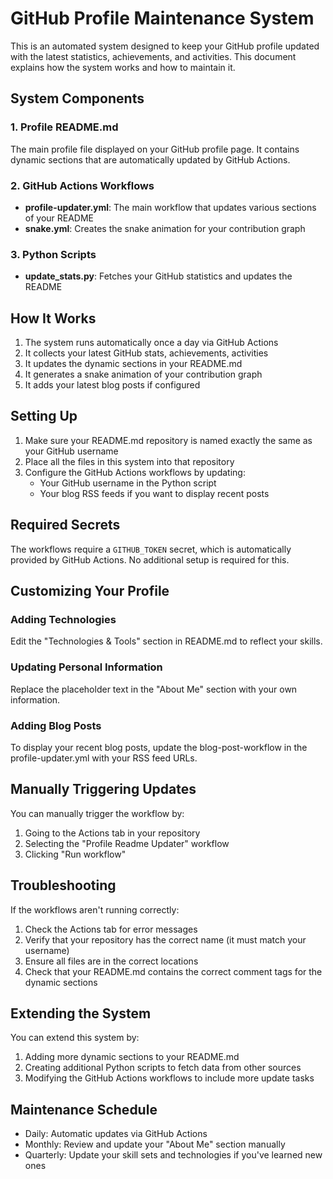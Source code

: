 # GitHub Profile Maintenance System

This is an automated system designed to keep your GitHub profile updated with the latest statistics, achievements, and activities. This document explains how the system works and how to maintain it.

## System Components

### 1. Profile README.md
The main profile file displayed on your GitHub profile page. It contains dynamic sections that are automatically updated by GitHub Actions.

### 2. GitHub Actions Workflows
- **profile-updater.yml**: The main workflow that updates various sections of your README
- **snake.yml**: Creates the snake animation for your contribution graph

### 3. Python Scripts
- **update_stats.py**: Fetches your GitHub statistics and updates the README

## How It Works

1. The system runs automatically once a day via GitHub Actions
2. It collects your latest GitHub stats, achievements, activities
3. It updates the dynamic sections in your README.md
4. It generates a snake animation of your contribution graph
5. It adds your latest blog posts if configured

## Setting Up

1. Make sure your README.md repository is named exactly the same as your GitHub username
2. Place all the files in this system into that repository
3. Configure the GitHub Actions workflows by updating:
   - Your GitHub username in the Python script
   - Your blog RSS feeds if you want to display recent posts

## Required Secrets

The workflows require a `GITHUB_TOKEN` secret, which is automatically provided by GitHub Actions. No additional setup is required for this.

## Customizing Your Profile

### Adding Technologies
Edit the "Technologies & Tools" section in README.md to reflect your skills.

### Updating Personal Information
Replace the placeholder text in the "About Me" section with your own information.

### Adding Blog Posts
To display your recent blog posts, update the blog-post-workflow in the profile-updater.yml with your RSS feed URLs.

## Manually Triggering Updates

You can manually trigger the workflow by:

1. Going to the Actions tab in your repository
2. Selecting the "Profile Readme Updater" workflow
3. Clicking "Run workflow"

## Troubleshooting

If the workflows aren't running correctly:

1. Check the Actions tab for error messages
2. Verify that your repository has the correct name (it must match your username)
3. Ensure all files are in the correct locations
4. Check that your README.md contains the correct comment tags for the dynamic sections

## Extending the System

You can extend this system by:

1. Adding more dynamic sections to your README.md
2. Creating additional Python scripts to fetch data from other sources
3. Modifying the GitHub Actions workflows to include more update tasks

## Maintenance Schedule

- Daily: Automatic updates via GitHub Actions
- Monthly: Review and update your "About Me" section manually
- Quarterly: Update your skill sets and technologies if you've learned new ones 